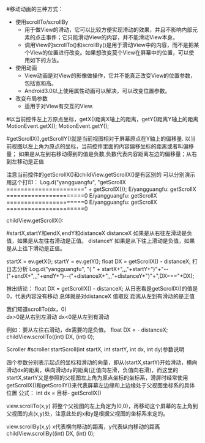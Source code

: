 #移动动画的三种方式：

* 使用scrollTo/scrollBy
  * 用于做View的滑动，它可以比较方便实现滑动的效果，并且不影响内部元素的点击事件；它只能滑动View的内容，并不能滑动View本身。
  * 调用View的scrollTo()和scrollBy()是用于滑动View中的内容，而不是把某个View的位置进行改变。如果想改变莫个View在屏幕中的位置，可以使用如下的方法。
* 使用动画
  * View动画是对View的影像做操作，它并不能真正改变View的位置参数，包括宽和高。
  * Android3.0以上使用属性动画可以解决，可以改变位置参数。
* 改变布局参数
  * 适用于对View有交互的View.


#以当前控件左上方原点坐标，getX()距离X轴上的距离，getY()距离Y轴上的距离
MotionEvent.getX();
MotionEvent.getY();


#getScrollX(),getScrollY()就是当前视图相对于屏幕原点在Y轴上的偏移量.
以当前视图以左上角为原点的坐标，当前控件里面的内容偏移坐标的距离或者叫偏移量；
如果是从左到右移动得到的值是负数,负数代表内容距离左边的偏移量；从右到左移动是正值

注意当前控件的getScrollX()和childView.getScrollX()是有区别的
可以分别演示
用这个打印：
Log.d("yangguangfu", "getScrollX ======================" + getScrollX());
 E/yangguangfu: getScrollX ======================0
 E/yangguangfu: getScrollX ======================0
 E/yangguangfu: getScrollX ======================0

childView.getScrollX():



#startX,startY和endX,endY和distanceX
distanceX 如果是从右往左滑动是负值，如果是从左往右滑动是正值。
distanceY 如果是从下往上滑动是负值，如果是从上往下滑动是正值。

startX = ev.getX();
startY = ev.getY();
float DX = getScrollX() - distanceX;
打日志分析
Log.d("yangguangfu", "( " + startX+",,,"+startY+")"+"--("+endX+",,,"+endY+")--("+distanceX+",,,"+distanceY+")"+",DX==="+DX);

推出结论：
float DX = getScrollX() - distanceX;
从日志看是getScrollX()的值是0，代表内容没有移动
总体就是对distanceX 值取反
距离从左到有滑动的是正值

我们知道scrollTo(dx，0)	
dx>0是从右到左滑动
dx<0是从左到有滑动	

例如：要从左往右滑动，dx需要的是负值。
float DX =  - distanceX;
childView.scrollTo((int) DX, (int) 0);


Scroller
#scroller.startScroll(int startX, int startY, int dx, int dy)参数说明

四个参数分别表示起点的坐标和滑动的向量，即从(startX,startY)开始滑动，横向滑动dx的距离，纵向滑动dy的距离(正值向左滑，负值向右滑)，而这里的startX,startY又是参照的父视图左上角为原点坐标的坐标系，滑屏时经常使用getScrollX()和getScrollY()来代表屏幕左边缘和上边缘处于父视图坐标系的具体位置
公式：
int dx =  目标- getScrollX()



view.scrollTo(x,y)  将整个父视图的左上角定为(0,0)，再移动这个屏幕的左上角到父视图的点(x,y)处，注意此处的x和y是根据父视图的坐标系来定的。



view.scrollBy(x,y)  x代表横向移动的距离，y代表纵向移动的距离
childView.scrollBy((int) DX, (int) 0);







